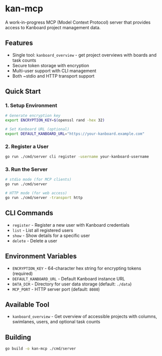 # kan-mcp

A work-in-progress MCP (Model Context Protocol) server that provides access to Kanboard project management data.

## Features

- Single tool: `kanboard_overview` - get project overviews with boards and task counts
- Secure token storage with encryption
- Multi-user support with CLI management
- Both ~stdio and HTTP transport support

## Quick Start

### 1. Setup Environment

```bash
# Generate encryption key
export ENCRYPTION_KEY=$(openssl rand -hex 32)

# Set Kanboard URL (optional)
export DEFAULT_KANBOARD_URL="https://your-kanboard.example.com"
```

### 2. Register a User

```bash
go run ./cmd/server cli register -username your-kanboard-username
```

### 3. Run the Server

```bash
# stdio mode (for MCP clients)
go run ./cmd/server

# HTTP mode (for web access)
go run ./cmd/server -transport http
```

## CLI Commands

- `register` - Register a new user with Kanboard credentials
- `list` - List all registered users
- `show` - Show details for a specific user
- `delete` - Delete a user

## Environment Variables

- `ENCRYPTION_KEY` - 64-character hex string for encrypting tokens (required)
- `DEFAULT_KANBOARD_URL` - Default Kanboard instance URL
- `DATA_DIR` - Directory for user data storage (default: `./data`)
- `MCP_PORT` - HTTP server port (default: `8080`)

## Available Tool

- `kanboard_overview` - Get overview of accessible projects with columns, swimlanes, users, and optional task counts

## Building

```bash
go build -o kan-mcp ./cmd/server
```